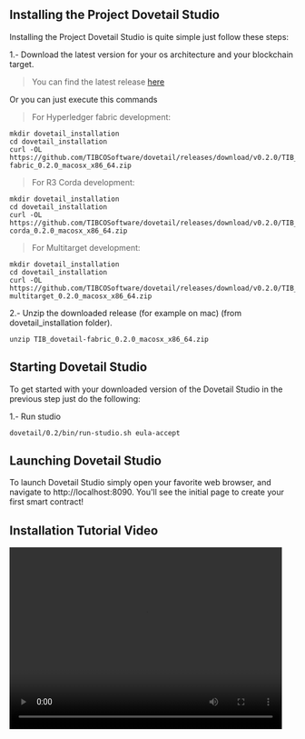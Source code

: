 ## Installing the Project Dovetail Studio
Installing the Project Dovetail Studio is quite simple just follow these steps:

1.- Download the latest version for your os architecture and your blockchain target.

> You can find the latest release [here](https://github.com/TIBCOSoftware/dovetail/releases/latest)

Or you can just execute this commands


> For Hyperledger fabric development:

```
mkdir dovetail_installation
cd dovetail_installation
curl -OL https://github.com/TIBCOSoftware/dovetail/releases/download/v0.2.0/TIB_dovetail-fabric_0.2.0_macosx_x86_64.zip
```

> For R3 Corda development:

```
mkdir dovetail_installation
cd dovetail_installation
curl -OL https://github.com/TIBCOSoftware/dovetail/releases/download/v0.2.0/TIB_dovetail-corda_0.2.0_macosx_x86_64.zip
```

> For Multitarget development:

```
mkdir dovetail_installation
cd dovetail_installation
curl -OL https://github.com/TIBCOSoftware/dovetail/releases/download/v0.2.0/TIB_dovetail-multitarget_0.2.0_macosx_x86_64.zip
```



2.- Unzip the downloaded release (for example on mac) (from dovetail_installation folder).

```
unzip TIB_dovetail-fabric_0.2.0_macosx_x86_64.zip
```

## Starting Dovetail Studio
To get started with your downloaded version of the Dovetail Studio in the previous step just do the following:

1.- Run studio

```
dovetail/0.2/bin/run-studio.sh eula-accept
```

## Launching Dovetail Studio
To launch Dovetail Studio simply open your favorite web browser, and navigate to http://localhost:8090. You'll see the initial page to create your first smart contract!


## Installation Tutorial Video

<video width="480" height="320" controls="controls">
    <source src="videos/dovetail_studio_install.mp4" type="video/mp4">
</video>